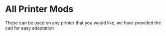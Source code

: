 # All Printer Mods
These can be used on any printer that you would like, we have provided the cad for easy adaptation
